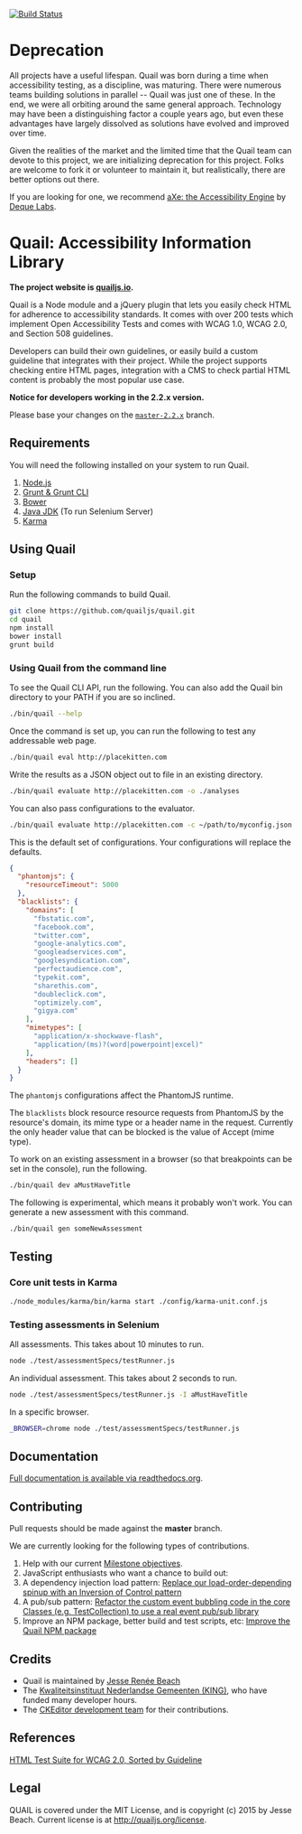 [![Build Status](https://secure.travis-ci.org/quailjs/quail.png?branch=master)](http://travis-ci.org/quailjs/quail)

# Deprecation

All projects have a useful lifespan. Quail was born during a time when accessibility
testing, as a discipline, was maturing. There were numerous teams building solutions
in parallel -- Quail was just one of these. In the end, we were all orbiting around
the same general approach. Technology may have been a distinguishing factor a couple
years ago, but even these advantages have largely dissolved as solutions have evolved
and improved over time.

Given the realities of the market and the limited time that the Quail team can
devote to this project, we are initializing deprecation for this project. Folks
are welcome to fork it or volunteer to maintain it, but realistically, there are
better options out there.

If you are looking for one, we recommend [aXe: the Accessibility Engine](https://github.com/dequelabs/axe-core) by [Deque Labs](https://github.com/dequelabs).

# Quail: Accessibility Information Library

**The project website is [quailjs.io](http://quailjs.io/).**

Quail is a Node module and a jQuery plugin that lets you easily check HTML for adherence to accessibility standards. It comes with over 200 tests which implement Open Accessibility Tests and comes with WCAG 1.0, WCAG 2.0, and Section 508 guidelines.

Developers can build their own guidelines, or easily build a custom guideline that integrates with their project. While the project supports checking entire HTML pages, integration with a CMS to check partial HTML content is probably the most popular use case.

**Notice for developers working in the 2.2.x version.**

Please base your changes on the [```master-2.2.x```](https://github.com/quailjs/quail/tree/master-2.2.x) branch.

## Requirements

You will need the following installed on your system to run Quail.

1. [Node.js](https://nodejs.org/download/)
1. [Grunt & Grunt CLI](http://gruntjs.com/installing-grunt)
1. [Bower](http://bower.io/)
1. [Java JDK](http://www.oracle.com/technetwork/java/javase/downloads/jdk8-downloads-2133151.html) (To run Selenium Server)
1. [Karma](http://karma-runner.github.io/0.8/intro/installation.html)

## Using Quail

### Setup

Run the following commands to build Quail.

```bash
git clone https://github.com/quailjs/quail.git
cd quail
npm install
bower install
grunt build
```

### Using Quail from the command line

To see the Quail CLI API, run the following. You can also add the Quail bin directory to your PATH if you are so inclined.

```bash
./bin/quail --help
```

Once the command is set up, you can run the following to test any addressable web page.

```bash
./bin/quail eval http://placekitten.com
```

Write the results as a JSON object out to file in an existing directory.

```bash
./bin/quail evaluate http://placekitten.com -o ./analyses
```

You can also pass configurations to the evaluator.

```bash
./bin/quail evaluate http://placekitten.com -c ~/path/to/myconfig.json -o ./analyses
```

This is the default set of configurations. Your configurations will replace the defaults.

```json
{
  "phantomjs": {
    "resourceTimeout": 5000
  },
  "blacklists": {
    "domains": [
      "fbstatic.com",
      "facebook.com",
      "twitter.com",
      "google-analytics.com",
      "googleadservices.com",
      "googlesyndication.com",
      "perfectaudience.com",
      "typekit.com",
      "sharethis.com",
      "doubleclick.com",
      "optimizely.com",
      "gigya.com"
    ],
    "mimetypes": [
      "application/x-shockwave-flash",
      "application/(ms)?(word|powerpoint|excel)"
    ],
    "headers": []
  }
}
```

The ```phantomjs``` configurations affect the PhantomJS runtime.

The ```blacklists``` block resource resource requests from PhantomJS by the resource's domain, its mime type or a header name in the request. Currently the only header value that can be blocked is the value of Accept (mime type).

To work on an existing assessment in a browser (so that breakpoints can be set in the console), run the following.

```bash
./bin/quail dev aMustHaveTitle
```

The following is experimental, which means it probably won\'t work. You can generate a new assessment with this command.

```bash
./bin/quail gen someNewAssessment
```

## Testing

### Core unit tests in Karma

```bash
./node_modules/karma/bin/karma start ./config/karma-unit.conf.js
```

### Testing assessments in Selenium

All assessments. This takes about 10 minutes to run.

```bash
node ./test/assessmentSpecs/testRunner.js
```

An individual assessment. This takes about 2 seconds to run.

```bash
node ./test/assessmentSpecs/testRunner.js -I aMustHaveTitle
```

In a specific browser.

```bash
_BROWSER=chrome node ./test/assessmentSpecs/testRunner.js
```

## Documentation

[Full documentation is available via readthedocs.org](https://quail.readthedocs.org/en/latest/).

## Contributing

Pull requests should be made against the **master** branch.

We are currently looking for the following types of contributions.

1. Help with our current [Milestone objectives](https://github.com/quailjs/quail/milestones/Refactoring%20to%20a%20Selenium-based%20test%20runner%20and%20Mocha/Chai%20assessment%20tests).
1. JavaScript enthusiasts who want a chance to build out:
  1. A dependency injection load pattern: [Replace our load-order-depending spinup with an Inversion of Control pattern](https://github.com/quailjs/quail/issues/297)
  1. A pub/sub pattern: [Refactor the custom event bubbling code in the core Classes (e.g. TestCollection) to use a real event pub/sub library](https://github.com/quailjs/quail/issues/351)
  1. Improve an NPM package, better build and test scripts, etc: [Improve the Quail NPM package](https://github.com/quailjs/quail/issues/352)

## Credits

- Quail is maintained by [Jesse Renée Beach](http://twitter.com/jessebeach)
- The [Kwaliteitsinstituut Nederlandse Gemeenten (KING)](https://www.kinggemeenten.nl/), who have funded many developer hours.
- The [CKEditor development team](http://ckeditor.com/about) for their contributions.

## References

[HTML Test Suite for WCAG 2.0, Sorted by Guideline](http://www.w3.org/WAI/GL/WCAG20/tests/)

## Legal

QUAIL is covered under the MIT License, and is copyright (c) 2015 by Jesse Beach. Current license is at http://quailjs.org/license.
